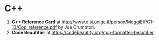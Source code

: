 # C++

1. **C++ Reference Card** at <http://www.disi.unige.it/person/MoggiE/PG1-13/Cpp_reference.pdf> by Joe Crumpton.
2. **Code Beautifier** at <https://codebeautify.org/cpp-formatter-beautifier>
